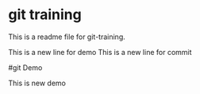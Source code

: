 # git training

This is a readme file for git-training.

This is a new line for demo
This is a new line for commit

#git Demo 

This is new demo
